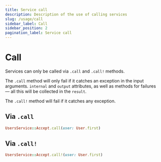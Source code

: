 ```yaml
---
title: Service call
description: Description of the use of calling services
slug: /usage/call
sidebar_label: Call
sidebar_position: 2
pagination_label: Service call
---
```


# Call

Services can only be called via `.call` and `.call!` methods.

The `.call` method will only fail if it catches an exception in the input arguments. `internal` and `output` attributes, as well as methods for failures — all this will be collected in the `result`.

The `.call!` method will fail if it catches any exception.

## Via `.call`

```ruby
UsersService::Accept.call(user: User.first)
```

## Via `.call!`

```ruby
UsersService::Accept.call!(user: User.first)
```
